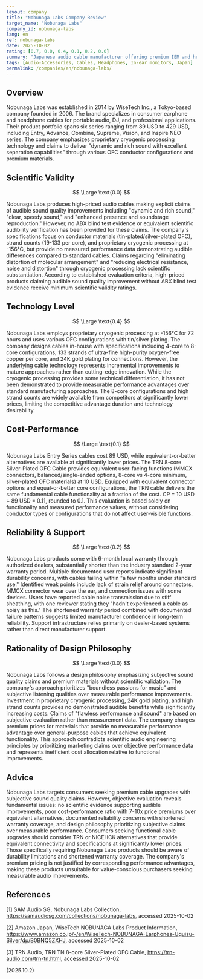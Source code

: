 ```yaml
---
layout: company
title: "Nobunaga Labs Company Review"
target_name: "Nobunaga Labs"
company_id: nobunaga-labs
lang: en
ref: nobunaga-labs
date: 2025-10-02
rating: [0.7, 0.0, 0.4, 0.1, 0.2, 0.0]
summary: "Japanese audio cable manufacturer offering premium IEM and headphone cables with proprietary cryogenic processing, but lacking scientific evidence for audible improvements while charging significant price premiums over equivalent alternatives."
tags: [Audio-Accessories, Cables, Headphones, In-ear monitors, Japan]
permalink: /companies/en/nobunaga-labs/
---
```

## Overview

Nobunaga Labs was established in 2014 by WiseTech Inc., a Tokyo-based company founded in 2006. The brand specializes in consumer earphone and headphone cables for portable audio, DJ, and professional applications. Their product portfolio spans six series ranging from 89 USD to 429 USD, including Entry, Advance, Combine, Supreme, Vision, and Inspire NEO series. The company emphasizes proprietary cryogenic processing technology and claims to deliver "dynamic and rich sound with excellent separation capabilities" through various OFC conductor configurations and premium materials.

## Scientific Validity

$$ \Large \text{0.0} $$

Nobunaga Labs produces high-priced audio cables making explicit claims of audible sound quality improvements including "dynamic and rich sound," "clear, speedy sound," and "enhanced presence and soundstage reproduction." However, no ABX blind test evidence or equivalent scientific audibility verification has been provided for these claims. The company's specifications focus on conductor materials (tin-plated/silver-plated OFC), strand counts (19-133 per core), and proprietary cryogenic processing at -156°C, but provide no measured performance data demonstrating audible differences compared to standard cables. Claims regarding "eliminating distortion of molecular arrangement" and "reducing electrical resistance, noise and distortion" through cryogenic processing lack scientific substantiation. According to established evaluation criteria, high-priced products claiming audible sound quality improvement without ABX blind test evidence receive minimum scientific validity ratings.

## Technology Level

$$ \Large \text{0.4} $$

Nobunaga Labs employs proprietary cryogenic processing at -156°C for 72 hours and uses various OFC configurations with tin/silver plating. The company designs cables in-house with specifications including 4-core to 8-core configurations, 133 strands of ultra-fine high-purity oxygen-free copper per core, and 24K gold plating for connections. However, the underlying cable technology represents incremental improvements to mature approaches rather than cutting-edge innovation. While the cryogenic processing provides some technical differentiation, it has not been demonstrated to provide measurable performance advantages over standard manufacturing approaches. The 8-core configurations and high strand counts are widely available from competitors at significantly lower prices, limiting the competitive advantage duration and technology desirability.

## Cost-Performance

$$ \Large \text{0.1} $$

Nobunaga Labs Entry Series cables cost 89 USD, while equivalent-or-better alternatives are available at significantly lower prices. The TRN 8-core Silver-Plated OFC Cable provides equivalent user-facing functions (MMCX connectors, balanced/single-ended options, 8-core vs 4-core minimum, silver-plated OFC materials) at 10 USD. Equipped with equivalent connector options and equal-or-better core configurations, the TRN cable delivers the same fundamental cable functionality at a fraction of the cost. CP = 10 USD ÷ 89 USD = 0.11, rounded to 0.1. This evaluation is based solely on functionality and measured performance values, without considering conductor types or configurations that do not affect user-visible functions.

## Reliability & Support

$$ \Large \text{0.2} $$

Nobunaga Labs products come with 6-month local warranty through authorized dealers, substantially shorter than the industry standard 2-year warranty period. Multiple documented user reports indicate significant durability concerns, with cables failing within "a few months under standard use." Identified weak points include lack of strain relief around connectors, MMCX connector wear over the ear, and connection issues with some devices. Users have reported cable noise transmission due to stiff sheathing, with one reviewer stating they "hadn't experienced a cable as noisy as this." The shortened warranty period combined with documented failure patterns suggests limited manufacturer confidence in long-term reliability. Support infrastructure relies primarily on dealer-based systems rather than direct manufacturer support.

## Rationality of Design Philosophy

$$ \Large \text{0.0} $$

Nobunaga Labs follows a design philosophy emphasizing subjective sound quality claims and premium materials without scientific validation. The company's approach prioritizes "boundless passions for music" and subjective listening qualities over measurable performance improvements. Investment in proprietary cryogenic processing, 24K gold plating, and high strand counts provides no demonstrated audible benefits while significantly increasing costs. Claims of "flawless performance and sound" are based on subjective evaluation rather than measurement data. The company charges premium prices for materials that provide no measurable performance advantage over general-purpose cables that achieve equivalent functionality. This approach contradicts scientific audio engineering principles by prioritizing marketing claims over objective performance data and represents inefficient cost allocation relative to functional improvements.

## Advice

Nobunaga Labs targets consumers seeking premium cable upgrades with subjective sound quality claims. However, objective evaluation reveals fundamental issues: no scientific evidence supporting audible improvements, poor cost-performance ratio with 7-10x price premiums over equivalent alternatives, documented reliability concerns with shortened warranty coverage, and design philosophy prioritizing subjective claims over measurable performance. Consumers seeking functional cable upgrades should consider TRN or NICEHCK alternatives that provide equivalent connectivity and specifications at significantly lower prices. Those specifically requiring Nobunaga Labs products should be aware of durability limitations and shortened warranty coverage. The company's premium pricing is not justified by corresponding performance advantages, making these products unsuitable for value-conscious purchasers seeking measurable audio improvements.

## References

[1] SAM Audio SG, Nobunaga Labs Collection, https://samaudiosg.com/collections/nobunaga-labs, accessed 2025-10-02

[2] Amazon Japan, WiseTech NOBUNAGA Labs Product Information, https://www.amazon.co.jp/-/en/WiseTech-NOBUNAGA-Earphones-Uguisu-Silver/dp/B0BNQ5ZXHJ, accessed 2025-10-02

[3] TRN Audio, TRN TN 8-core Silver-Plated OFC Cable, https://trn-audio.com/trn-tn.html, accessed 2025-10-02

(2025.10.2)